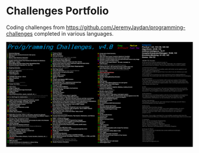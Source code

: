 # Challenges Portfolio
Coding challenges from https://github.com/JeremyJaydan/programming-challenges completed in various languages.

![This is the challenges image](/ProgrammingChallenges.png)